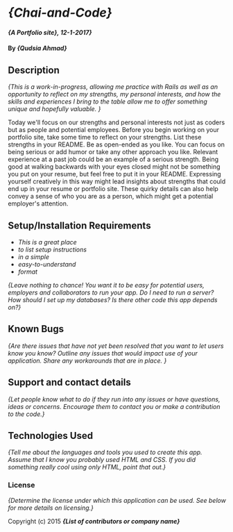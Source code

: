 # _{Chai-and-Code}_

#### _{A Portfolio site}, 12-1-2017}_

#### By _**{Qudsia Ahmad}**_

## Description

_{This is a work-in-progress, allowing me practice with Rails as well as an opportunity to reflect on my strengths, my personal interests, and how the skills and experiences I bring to the table allow me to offer something unique and hopefully valuable. }_

Today we'll focus on our strengths and personal interests not just as coders but as people and potential employees. Before you begin working on your portfolio site, take some time to reflect on your strengths. List these strengths in your README. Be as open-ended as you like. You can focus on being serious or add humor or take any other approach you like. Relevant experience at a past job could be an example of a serious strength. Being good at walking backwards with your eyes closed might not be something you put on your resume, but feel free to put it in your README. Expressing yourself creatively in this way might lead insights about strengths that could end up in your resume or portfolio site. These quirky details can also help convey a sense of who you are as a person, which might get a potential employer's attention.





## Setup/Installation Requirements

* _This is a great place_
* _to list setup instructions_
* _in a simple_
* _easy-to-understand_
* _format_

_{Leave nothing to chance! You want it to be easy for potential users, employers and collaborators to run your app. Do I need to run a server? How should I set up my databases? Is there other code this app depends on?}_

## Known Bugs

_{Are there issues that have not yet been resolved that you want to let users know you know?  Outline any issues that would impact use of your application.  Share any workarounds that are in place. }_

## Support and contact details

_{Let people know what to do if they run into any issues or have questions, ideas or concerns.  Encourage them to contact you or make a contribution to the code.}_

## Technologies Used

_{Tell me about the languages and tools you used to create this app. Assume that I know you probably used HTML and CSS. If you did something really cool using only HTML, point that out.}_

### License

*{Determine the license under which this application can be used.  See below for more details on licensing.}*

Copyright (c) 2015 **_{List of contributors or company name}_**

